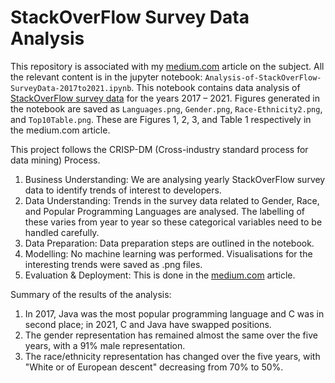# StackOverFlow Survey Data Analysis

This repository is associated with my [medium.com](https://medium.com/@renju.s.mathew/938aa4ac46b3) article on the subject. 
All the relevant content is in the jupyter notebook: `Analysis-of-StackOverFlow-SurveyData-2017to2021.ipynb`. This notebook contains data analysis of [StackOverFlow survey data](https://insights.stackoverflow.com/survey) for the years 2017 – 2021. Figures generated in the notebook are saved as `Languages.png`, `Gender.png`, `Race-Ethnicity2.png`, and `Top10Table.png`. These are Figures 1, 2, 3, and Table 1 respectively in the medium.com article.

This project follows the CRISP-DM (Cross-industry standard process for data mining) Process. 

1. Business Understanding: We are analysing yearly StackOverFlow survey data to identify trends of interest to developers.
2. Data Understanding: Trends in the survey data related to Gender, Race, and Popular Programming Languages are analysed. The labelling of these varies from year to year so these categorical variables need to be handled carefully.
3. Data Preparation: Data preparation steps are outlined in the notebook.
4. Modelling: No machine learning was performed. Visualisations for the interesting trends were saved as .png files.
5. Evaluation & Deployment: This is done in the [medium.com](https://medium.com/@renju.s.mathew/938aa4ac46b3) article.

Summary of the results of the analysis:
1. In 2017, Java was the most popular programming language and C was in second place; in 2021, C and Java have swapped positions.
2. The gender representation has remained almost the same over the five years, with a 91% male representation.
3. The race/ethnicity representation has changed over the five years, with "White or of European descent" decreasing from 70% to 50%.



